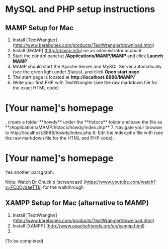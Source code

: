 MySQL and PHP setup instructions
================================


MAMP Setup for Mac
----------------------
1. Install [TextWrangler] (http://www.barebones.com/products/TextWrangler/download.html)
2. Install [MAMP] (http://mamp.info) on an administrator account.
3. Start the control panel at **/Applications/MAMP/MAMP** and click **Launch MAMP**
4. MAMP should start the Apache Server and MySQL Server automatically (see the green light under Status), and click **Open start page**
5. The start page is located at **http://localhost:8888/MAMP/**
6. Write your first PHP with TextWrangler (see the raw markdown file for the exact HTML code)
<h1>[Your name]'s homepage</h1>
, create a folder **howdy** under the **htdocs** folder and save the file as **/Applications/MAMP/htdocs/howdy/index.php**
7. Navigate your browser to http://localhost:8888/howdy/index.php
8. Edit the index.php file with (see the raw markdown file for the HTML and PHP code):

<h1>[Your name]'s homepage</h1>
<p>
<?php
   echo "Hi there.\n";
   $answer = 6 * 7;
   echo "The answer is $answer, what was the question again?\n";
?>
</p>
<p>Yes another paragraph.</p>

Note: Watch Dr Chuck's [screencast] (https://www.youtube.com/watch?v=FC0DydeeTTk) for the walkthrough


XAMPP Setup for Mac (alternative to MAMP)
---------------------
1. Install [TextWrangler] (http://www.barebones.com/products/TextWrangler/download.html)
2. Install [XAMPP] (http://www.apachefriends.org/en/xampp.html)
3. 

(To be completed)
